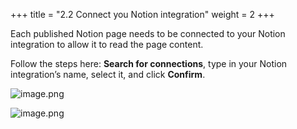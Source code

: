 +++
title = "2.2 Connect you Notion integration"
weight = 2
+++


Each published Notion page needs to be connected to your Notion integration to allow it to read the page content.


Follow the steps here: **Search for connections**, type in your Notion integration’s name, select it, and click **Confirm**.


![image.png](/images/002-ii-level-1-notion-to-md/002-2-setup-notion-page/9-785912-image.png)


![image.png](/images/002-ii-level-1-notion-to-md/002-2-setup-notion-page/9-885345-image.png)


